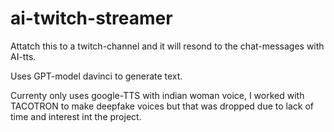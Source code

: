 # ai-twitch-streamer

Attatch this to a twitch-channel and it will resond to the chat-messages with AI-tts.

Uses GPT-model davinci to generate text.

Currenty only uses google-TTS with indian woman voice, I worked with TACOTRON to make deepfake voices but that was dropped due to lack of time and interest int the project.
